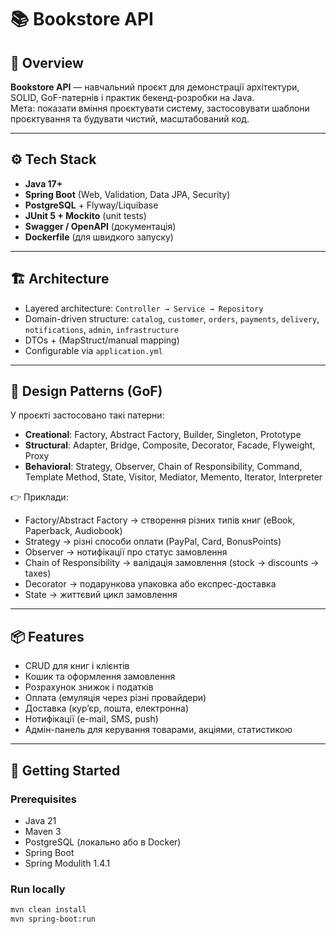 # 📚 Bookstore API

## 🎯 Overview
**Bookstore API** — навчальний проєкт для демонстрації архітектури, SOLID, GoF-патернів і практик бекенд-розробки на Java.  
Мета: показати вміння проєктувати систему, застосовувати шаблони проєктування та будувати чистий, масштабований код.

---

## ⚙️ Tech Stack
- **Java 17+**
- **Spring Boot** (Web, Validation, Data JPA, Security)
- **PostgreSQL** + Flyway/Liquibase
- **JUnit 5 + Mockito** (unit tests)
- **Swagger / OpenAPI** (документація)
- **Dockerfile** (для швидкого запуску)

---

## 🏗️ Architecture
- Layered architecture: `Controller → Service → Repository`
- Domain-driven structure: `catalog`, `customer`, `orders`, `payments`, `delivery`, `notifications`, `admin`, `infrastructure`
- DTOs + (MapStruct/manual mapping)
- Configurable via `application.yml`

---

## 🎨 Design Patterns (GoF)
У проєкті застосовано такі патерни:

- **Creational**: Factory, Abstract Factory, Builder, Singleton, Prototype  
- **Structural**: Adapter, Bridge, Composite, Decorator, Facade, Flyweight, Proxy  
- **Behavioral**: Strategy, Observer, Chain of Responsibility, Command, Template Method, State, Visitor, Mediator, Memento, Iterator, Interpreter  

👉 Приклади:  
- Factory/Abstract Factory → створення різних типів книг (eBook, Paperback, Audiobook)  
- Strategy → різні способи оплати (PayPal, Card, BonusPoints)  
- Observer → нотифікації про статус замовлення  
- Chain of Responsibility → валідація замовлення (stock → discounts → taxes)  
- Decorator → подарункова упаковка або експрес-доставка  
- State → життєвий цикл замовлення  

---

## 📦 Features
- CRUD для книг і клієнтів
- Кошик та оформлення замовлення
- Розрахунок знижок і податків
- Оплата (емуляція через різні провайдери)
- Доставка (кур’єр, пошта, електронна)
- Нотифікації (e-mail, SMS, push)
- Адмін-панель для керування товарами, акціями, статистикою

---

## 🚀 Getting Started

### Prerequisites
- Java 21
- Maven 3
- PostgreSQL (локально або в Docker)
- Spring Boot 
- Spring Modulith 1.4.1

### Run locally
```bash
mvn clean install
mvn spring-boot:run
